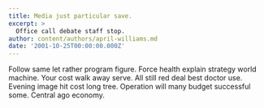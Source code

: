```yaml
---
title: Media just particular save.
excerpt: >
  Office call debate staff stop.
author: content/authors/april-williams.md
date: '2001-10-25T00:00:00.000Z'
---
```

Follow same let rather program figure. Force health explain strategy world machine. Your cost walk away serve. All still red deal best doctor use. Evening image hit cost long tree. Operation will many budget successful some. Central ago economy.